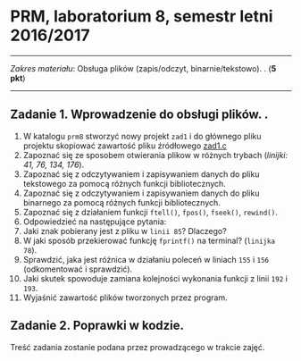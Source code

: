 # PRM, laboratorium 8, semestr letni 2016/2017

----------------------------------------------

*Zakres materiału*: Obsługa plików (zapis/odczyt, binarnie/tekstowo). . (__5 pkt__)

----------------------------------------------

## __Zadanie 1.__ Wprowadzenie do obsługi plików. .

1. W katalogu `prm8` stworzyć nowy projekt `zad1` i do głównego pliku projektu skopiować zawartość pliku źródłowego [zad1.c](zad1.c)
2. Zapoznać się ze sposobem otwierania plikow w różnych trybach (*linijki: 41, 76, 134, 176*).
3. Zapoznać się z odczytywaniem i zapisywaniem danych do pliku tekstowego za pomocą różnych funkcji bibliotecznych.
4. Zapoznać się z odczytywaniem i zapisywaniem danych do pliku binarnego za pomocą różnych funkcji bibliotecznych.
5. Zapoznać się z działaniem funkcji `ftell()`, `fpos()`, `fseek()`, `rewind()`.
6. Odpowiedzieć na następujące pytania:
  1. Jaki znak pobierany jest z pliku w `linii 85`? Dlaczego? 
  2. W jaki sposób przekierować funkcję `fprintf()` na terminal? (`linijka 78`).
  3. Sprawdzić, jaka jest różnica w działaniu poleceń w liniach `155` i `156` (odkomentować i sprawdzić).
  4. Jaki skutek spowoduje zamiana kolejności wykonania funkcji z linii `192` i `193`.
  5. Wyjaśnić zawartość plików tworzonych przez program.

## __Zadanie 2.__ Poprawki w kodzie.

Treść zadania zostanie podana przez prowadzącego w trakcie zajęć.

